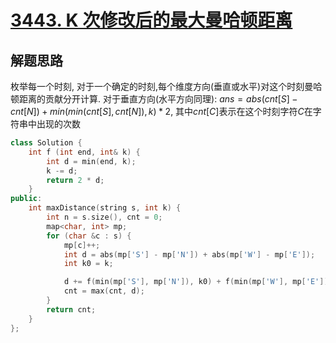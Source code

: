 # [3443. K 次修改后的最大曼哈顿距离](https://leetcode.cn/problems/maximum-manhattan-distance-after-k-changes/)

## 解题思路

枚举每一个时刻, 对于一个确定的时刻,每个维度方向(垂直或水平)对这个时刻曼哈顿距离的贡献分开计算. 对于垂直方向(水平方向同理): $ans =  abs(cnt[S] - cnt[N]) + min(min(cnt[S], cnt[N]), k) * 2$, 其中$cnt[C]$表示在这个时刻字符$C$在字符串中出现的次数

```cpp
class Solution {
    int f (int end, int& k) {
        int d = min(end, k);
        k -= d;
        return 2 * d;
    }
public:
    int maxDistance(string s, int k) {
        int n = s.size(), cnt = 0;
        map<char, int> mp;
        for (char &c : s) {
            mp[c]++;
            int d = abs(mp['S'] - mp['N']) + abs(mp['W'] - mp['E']);
            int k0 = k;

            d += f(min(mp['S'], mp['N']), k0) + f(min(mp['W'], mp['E']), k0);
            cnt = max(cnt, d);
        }
        return cnt;
    }
};

```